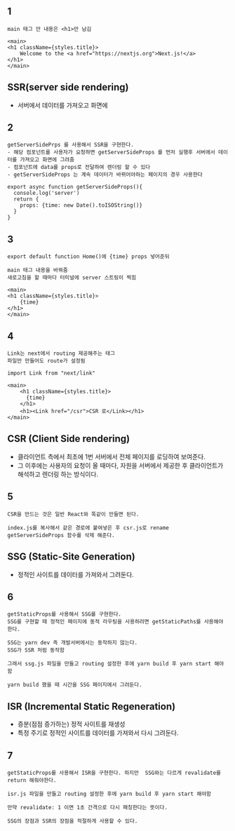 ## 1
```
main 태그 안 내용은 <h1>만 남김

<main>
<h1 className={styles.title}>
    Welcome to the <a href="https://nextjs.org">Next.js!</a>
</h1>
</main>
```

## SSR(server side rendering)
- 서버에서 데이터를 가져오고 화면에 

## 2
```
getServerSidePrps 를 사용해서 SSR을 구현한다.
- 해당 컴포넌트를 사용자가 요청하면 getServerSideProps 를 먼저 실행후 서버에서 데이터를 가져오고 화면에 그려줌
- 컴포넌트에 data를 props로 전달하여 렌더링 할 수 있다
- getServerSideProps 는 계속 데이터가 바뀌어야하는 페이지의 경우 사용한다

export async function getServerSideProps(){
  console.log('server')
  return {
    props: {time: new Date().toISOString()}
  }
}
```

## 3
```
export default function Home()에 {time} props 넣어준뒤

main 태그 내용을 바꿔줌
새로고침을 할 때마다 터미널에 server 스트링이 찍힘

<main>
<h1 className={styles.title}>
    {time}
</h1>
</main>
```

## 4
```
Link는 next에서 routing 제공해주는 태그
파일만 만들어도 route가 설정됨

import Link from "next/link"

<main>
    <h1 className={styles.title}>
      {time}
    </h1>
    <h1><Link href="/csr">CSR 로</Link></h1>
</main>
```

## CSR (Client Side rendering)
- 클라이언트 측에서 최초에 1번 서버에서 전체 페이지를 로딩하여 보여준다. 
- 그 이후에는 사용자의 요청이 올 때마다, 자원을 서버에서 제공한 후 클라이언트가 해석하고 렌더링 하는 방식이다.

## 5
```
CSR을 만드는 것은 일반 React와 똑같이 만들면 된다.

index.js를 복사해서 같은 경로에 붙여넣은 후 csr.js로 rename
getServerSideProps 함수를 삭제 해준다.
```

## SSG (Static-Site Generation)
- 정적인 사이트를 데이터를 가져와서 그려둔다.

## 6
```
getStaticProps를 사용해서 SSG를 구현한다.
SSG를 구현할 때 정적인 페이지에 동적 라우팅을 사용하려면 getStaticPaths를 사용해야 한다.

SSG는 yarn dev 즉 개발서버에서는 동작하지 않는다.
SSG가 SSR 처럼 동작함

그래서 ssg.js 파일을 만들고 routing 설정한 후에 yarn build 후 yarn start 해야함

yarn build 했을 때 시간을 SSG 페이지에서 그려둔다.
```

## ISR (Incremental Static Regeneration)
- 증분(점점 증가하는) 정적 사이트를 재생성
- 특정 주기로 정적인 사이트를 데이터를 가져와서 다시 그려둔다.

## 7
```
getStaticProps를 사용해서 ISR을 구현한다. 하지만  SSG와는 다르게 revalidate를 return 해줘야한다.

isr.js 파일을 만들고 routing 설정한 후에 yarn build 후 yarn start 해야함

만약 revalidate: 1 이면 1초 간격으로 다시 패칭한다는 뜻이다.

SSG의 장점과 SSR의 장점을 적절하게 사용할 수 있다.
```
